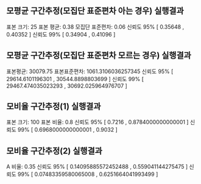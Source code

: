 ## 모평균 구간추정(모집단 표준편차 아는 경우) 실행결과

표본 크기: 25
표본 평균: 0.38
모집단 표준편차: 0.06
신뢰도 95% [ 0.35648 , 0.40352 ]
신뢰도 99% [ 0.34904 , 0.41096 ]

## 모평균 구간추정(모집단 표준편차 모르는 경우) 실행결과

표본평균: 30079.75 표본표준편차: 1061.3106036257345
신뢰도 95% [ 29614.6101196301 , 30544.8898803699 ]
신뢰도 99% [ 29467.474035023293 , 30692.025964976707 ]

## 모비율 구간추정(1) 실행결과

표본 크기: 100
표본 비율: 0.8
신뢰도 95% [ 0.7216 , 0.8784000000000001 ]
신뢰도 99% [ 0.6968000000000001 , 0.9032 ]

## 모비율 구간추정(2) 실행결과

A 비율: 0.35
신뢰도 95% [ 0.14095885572452488 , 0.559041144275475 ]
신뢰도 99% [ 0.07483359580065008 , 0.6251664041993499 ]
